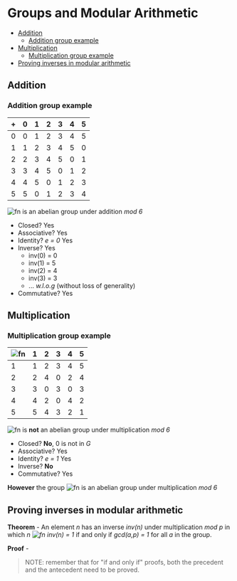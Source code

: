 # Groups and Modular Arithmetic <!-- omit in toc -->

- [Addition](#addition)
  - [Addition group example](#addition-group-example)
- [Multiplication](#multiplication)
  - [Multiplication group example](#multiplication-group-example)
- [Proving inverses in modular arithmetic](#proving-inverses-in-modular-arithmetic)

## Addition

### Addition group example

| +   | 0   | 1   | 2   | 3   | 4   | 5   |
| --- | --- | --- | --- | --- | --- | --- |
| 0   | 0   | 1   | 2   | 3   | 4   | 5   |
| 1   | 1   | 2   | 3   | 4   | 5   | 0   |
| 2   | 2   | 3   | 4   | 5   | 0   | 1   |
| 3   | 3   | 4   | 5   | 0   | 1   | 2   |
| 4   | 4   | 5   | 0   | 1   | 2   | 3   |
| 5   | 5   | 0   | 1   | 2   | 3   | 4   |

![fn](<https://latex.codecogs.com/svg.latex?G=\langle [0,1,2,3,4,5], + \rangle>) is an abelian group under addition _mod 6_

- Closed? Yes
- Associative? Yes
- Identity? _e = 0_ Yes
- Inverse? Yes
  - inv(0) = 0
  - inv(1) = 5
  - inv(2) = 4
  - inv(3) = 3
  - ... _w.l.o.g_ (without loss of generality)
- Commutative? Yes

## Multiplication

### Multiplication group example

| ![fn][times] | 1   | 2   | 3   | 4   | 5   |
| ------------ | --- | --- | --- | --- | --- |
| 1            | 1   | 2   | 3   | 4   | 5   |
| 2            | 2   | 4   | 0   | 2   | 4   |
| 3            | 3   | 0   | 3   | 0   | 3   |
| 4            | 4   | 2   | 0   | 4   | 2   |
| 5            | 5   | 4   | 3   | 2   | 1   |

[times]: <https://latex.codecogs.com/svg.lates? \times>

![fn](<https://latex.codecogs.com/svg.latex?G=\langle [1,2,3,4,5], \times \rangle>) is **not** an abelian group under multiplication _mod 6_

- Closed? **No**, 0 is not in _G_
- Associative? Yes
- Identity? _e = 1_ Yes
- Inverse? **No**
- Commutative? Yes

**However** the group ![fn](<https://latex.codecogs.com/svg.latex?\inline G=\langle [1,5], \times \rangle>) is an abelian group under multiplication _mod 6_

## Proving inverses in modular arithmetic

**Theorem** - An element _n_ has an inverse _inv(n)_ under multiplication _mod p_ in which _n ![fn][times] inv(n) = 1_ if and only if _gcd(a,p) = 1_ for all _a_ in the group.

**Proof** -

> NOTE: remember that for "if and only if" proofs, both the precedent and the antecedent need to be proved.
